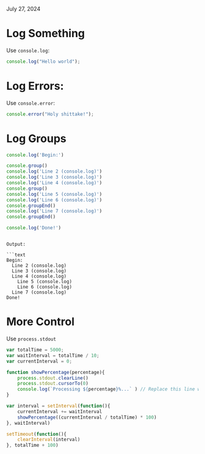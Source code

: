 July 27, 2024
# Log Something

Use `console.log`:

```js
console.log("Hello world");
```

# Log Errors:

Use `console.error`:

```js
console.error("Holy shittake!");
```

# Log Groups


```javascript
console.log('Begin:')

console.group()
console.log('Line 2 (console.log)')
console.log('Line 3 (console.log)')
console.log('Line 4 (console.log)')
console.group()
console.log('Line 5 (console.log)')
console.log('Line 6 (console.log)')
console.groupEnd()
console.log('Line 7 (console.log)')
console.groupEnd()

console.log('Done!')
```
```

Output:

```text
Begin:
  Line 2 (console.log)
  Line 3 (console.log)
  Line 4 (console.log)
    Line 5 (console.log)
    Line 6 (console.log)
  Line 7 (console.log)
Done!
```

# More Control

Use `process.stdout`

```javascript
var totalTime = 5000;
var waitInterval = totalTime / 10;
var currentInterval = 0;

function showPercentage(percentage){
    process.stdout.clearLine()
    process.stdout.cursorTo(0)
    console.log(`Processing ${percentage}%...` ) // Replace this line with process.stdout.write(`Processing ${percentage}%...`)
}

var interval = setInterval(function(){
    currentInterval += waitInterval
    showPercentage((currentInterval / totalTime) * 100)
}, waitInterval)

setTimeout(function(){
    clearInterval(interval)
}, totalTime + 100)
```